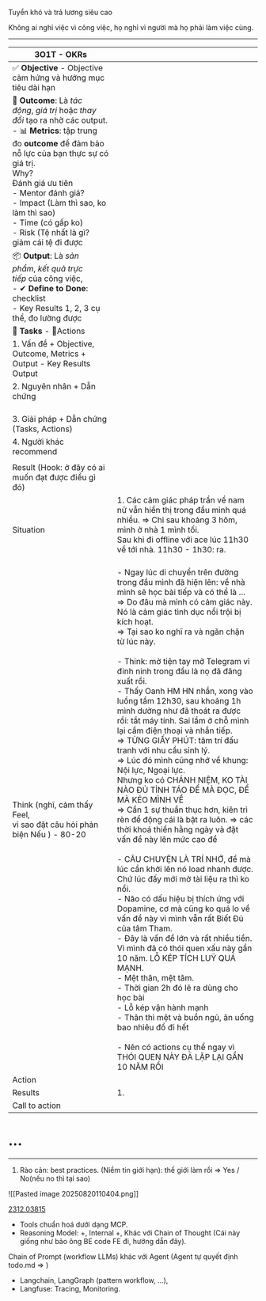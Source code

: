 Tuyển khó và trả lương siêu cao 


Không ai nghỉ việc vì công việc, họ nghỉ vì người mà họ phải làm việc cùng. 

---


| **3O1T** - **OKRs**                                                                                                                                                                                                                                                                                                                           |                                                                                                                                                                                                                                                                                                                                                                                                                                                                                                                                                                                                                                                                                                                                                                                                                                                                                                                                                                                                                                                                                                                                                                                                                                                                                                                                                                                                                                                                                     |
| --------------------------------------------------------------------------------------------------------------------------------------------------------------------------------------------------------------------------------------------------------------------------------------------------------------------------------------------- | ----------------------------------------------------------------------------------------------------------------------------------------------------------------------------------------------------------------------------------------------------------------------------------------------------------------------------------------------------------------------------------------------------------------------------------------------------------------------------------------------------------------------------------------------------------------------------------------------------------------------------------------------------------------------------------------------------------------------------------------------------------------------------------------------------------------------------------------------------------------------------------------------------------------------------------------------------------------------------------------------------------------------------------------------------------------------------------------------------------------------------------------------------------------------------------------------------------------------------------------------------------------------------------------------------------------------------------------------------------------------------------------------------------------------------------------------------------------------------------- |
| ✅ **Objective** - Objective cảm hứng và hướng mục tiêu dài hạn                                                                                                                                                                                                                                                                                |                                                                                                                                                                                                                                                                                                                                                                                                                                                                                                                                                                                                                                                                                                                                                                                                                                                                                                                                                                                                                                                                                                                                                                                                                                                                                                                                                                                                                                                                                     |
| 🎯 **Outcome**: Là _tác động_, _giá trị_ hoặc _thay đổi_ tạo ra nhờ các output.<br>- 📊 **Metrics**: tập trung đo **outcome** để đảm bảo nỗ lực của bạn thực sự có giá trị.<br>Why?<br>Đánh giá ưu tiên <br>- Mentor đánh giá? <br>- Impact (Làm thì sao, ko làm thì sao)<br>- Time (có gấp ko)<br>- Risk (Tệ nhất là gì? giảm cái tệ đi được |                                                                                                                                                                                                                                                                                                                                                                                                                                                                                                                                                                                                                                                                                                                                                                                                                                                                                                                                                                                                                                                                                                                                                                                                                                                                                                                                                                                                                                                                                     |
| 📦 **Output**: Là _sản phẩm_, _kết quả trực tiếp_ của công việc,<br>- ✔ **Define to Done**: checklist<br>- Key Results 1, 2, 3 cụ thể, đo lường được                                                                                                                                                                                          |                                                                                                                                                                                                                                                                                                                                                                                                                                                                                                                                                                                                                                                                                                                                                                                                                                                                                                                                                                                                                                                                                                                                                                                                                                                                                                                                                                                                                                                                                     |
| 🧩 **Tasks** - 🧩Actions                                                                                                                                                                                                                                                                                                                      |                                                                                                                                                                                                                                                                                                                                                                                                                                                                                                                                                                                                                                                                                                                                                                                                                                                                                                                                                                                                                                                                                                                                                                                                                                                                                                                                                                                                                                                                                     |
| 1. Vấn đề + Objective, Outcome, Metrics + Output - Key Results Output<br>                                                                                                                                                                                                                                                                     |                                                                                                                                                                                                                                                                                                                                                                                                                                                                                                                                                                                                                                                                                                                                                                                                                                                                                                                                                                                                                                                                                                                                                                                                                                                                                                                                                                                                                                                                                     |
| 2. Nguyên nhân + Dẫn chứng<br>    <br>                                                                                                                                                                                                                                                                                                        |                                                                                                                                                                                                                                                                                                                                                                                                                                                                                                                                                                                                                                                                                                                                                                                                                                                                                                                                                                                                                                                                                                                                                                                                                                                                                                                                                                                                                                                                                     |
| 3. Giải pháp + Dẫn chứng (Tasks, Actions)                                                                                                                                                                                                                                                                                                     |                                                                                                                                                                                                                                                                                                                                                                                                                                                                                                                                                                                                                                                                                                                                                                                                                                                                                                                                                                                                                                                                                                                                                                                                                                                                                                                                                                                                                                                                                     |
| 4. Người khác recommend                                                                                                                                                                                                                                                                                                                       |                                                                                                                                                                                                                                                                                                                                                                                                                                                                                                                                                                                                                                                                                                                                                                                                                                                                                                                                                                                                                                                                                                                                                                                                                                                                                                                                                                                                                                                                                     |
|                                                                                                                                                                                                                                                                                                                                               |                                                                                                                                                                                                                                                                                                                                                                                                                                                                                                                                                                                                                                                                                                                                                                                                                                                                                                                                                                                                                                                                                                                                                                                                                                                                                                                                                                                                                                                                                     |
| Result (Hook: ở đây có ai muốn đạt được điều gì đó)                                                                                                                                                                                                                                                                                           |                                                                                                                                                                                                                                                                                                                                                                                                                                                                                                                                                                                                                                                                                                                                                                                                                                                                                                                                                                                                                                                                                                                                                                                                                                                                                                                                                                                                                                                                                     |
| Situation                                                                                                                                                                                                                                                                                                                                     | 1. Các cảm giác pháp trần về nam nữ vẫn hiển thị trong đầu mình quá nhiều. => Chỉ sau khoảng 3 hôm, mình ở nhà 1 mình tối. <br>  Sau khi đi offline với ace lúc 11h30 về tới nhà. 11h30 - 1h30: ra. <br><br>                                                                                                                                                                                                                                                                                                                                                                                                                                                                                                                                                                                                                                                                                                                                                                                                                                                                                                                                                                                                                                                                                                                                                                                                                                                                        |
| Think (nghĩ, cảm thấy Feel, <br>vì sao đặt câu hỏi phản biện Nếu ) - 80-20                                                                                                                                                                                                                                                                    | - Ngay lúc di chuyển trên đường trong đầu mình đã hiện lên: về nhà mình sẽ học bài tiếp và có thể là ...<br>=> Do đâu mà mình có cảm giác này. Nó là cảm giác tình dục nổi trội bị kích hoạt. <br>=> Tại sao ko nghĩ ra và ngăn chặn từ lúc này. <br><br>- Think: mở tiện tay mở Telegram vì đinh ninh trong đầu là nọ đã đăng xuất rồi. <br>- Thấy Oanh HM HN nhắn, xong vào luồng tầm 12h30, sau khoảng 1h mình dường như đã thoát ra được rồi: tắt máy tính. Sai lầm ở chỗ mình lại cầm điện thoại và nhắn tiếp. <br>=> TỪNG GIẤY PHÚT: tâm trí đấu tranh với nhu cầu sinh lý.<br>=> Lúc đó mình cũng nhớ về khung: Nội lực, Ngoại lực. <br>Nhưng ko có CHÁNH NIỆM, KO TÀI NÀO ĐỦ TỈNH TÁO ĐỂ MÀ ĐỌC, ĐỂ MÀ KÉO MÌNH VỀ<br>=> Cần 1 sự thuần thục hơn, kiên trì rèn để động cái là bật ra luôn. => các thời khoá thiền hằng ngày và đặt vấn đề này lên mức cao để <br><br>- CÂU CHUYỆN LÀ TRÍ NHỚ, để mà lúc cần khởi lên nó load nhanh được. Chứ lúc đấy mới mở tài liệu ra thì ko nổi. <br>- Não có dấu hiệu bị thích ứng với Dopamine, cơ mà cũng ko quá lo về vấn đề này vì mình vẫn rất Biết Đủ của tâm Tham. <br>- Đây là vấn đề lớn và rất nhiều tiền. Vì mình đã có thói quen xấu này gần 10 năm. LỖ KÉP TÍCH LUỸ QUÁ MẠNH. <br>- Mệt thân, mệt tâm. <br>- Thời gian 2h đó lẽ ra dùng cho học bài <br>- Lỗ kép vận hành mạnh <br>- Thân thì mệt và buồn ngủ, ăn uống bao nhiêu đổ đi hết<br><br>- Nên có actions cụ thể ngay vì THÓI QUEN NÀY ĐÃ LẶP LẠI GẦN 10 NĂM RỒI  |
| Action                                                                                                                                                                                                                                                                                                                                        |                                                                                                                                                                                                                                                                                                                                                                                                                                                                                                                                                                                                                                                                                                                                                                                                                                                                                                                                                                                                                                                                                                                                                                                                                                                                                                                                                                                                                                                                                     |
| Results                                                                                                                                                                                                                                                                                                                                       | 1.                                                                                                                                                                                                                                                                                                                                                                                                                                                                                                                                                                                                                                                                                                                                                                                                                                                                                                                                                                                                                                                                                                                                                                                                                                                                                                                                                                                                                                                                                  |
| Call to action                                                                                                                                                                                                                                                                                                                                |                                                                                                                                                                                                                                                                                                                                                                                                                                                                                                                                                                                                                                                                                                                                                                                                                                                                                                                                                                                                                                                                                                                                                                                                                                                                                                                                                                                                                                                                                     |
# ...















---
1. Rào cản: best practices. (Niềm tin giới hạn): thế giới làm rồi => Yes / No(nếu no thì tại sao)

![[Pasted image 20250820110404.png]]

[2312.03815](https://arxiv.org/pdf/2312.03815)
- Tools chuẩn hoá dưới dạng MCP. 
- Reasoning Model: 
  +, Internal 
  +, Khác với Chain of Thought (Cái này giống như bảo ông BE code FE đi, hướng dẫn đây). 


Chain of Prompt (workflow LLMs) khác với Agent (Agent tự quyết định todo.md => )
- Langchain, LangGraph (pattern workflow, ...), 
- Langfuse: Tracing, Monitoring. 